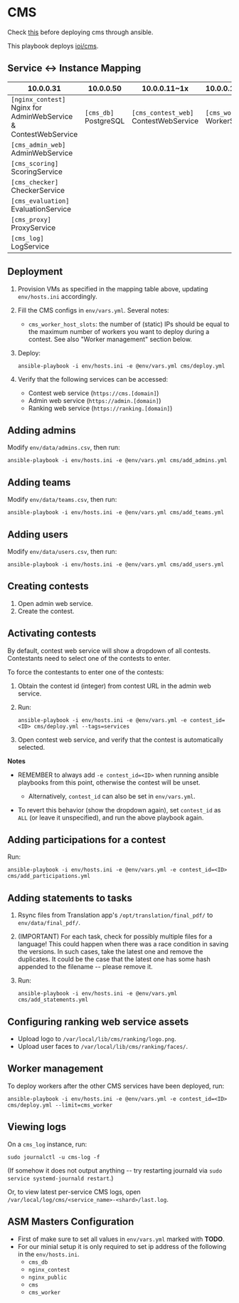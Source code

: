 # CMS

Check [this](#asm-masters-configuration) before deploying cms through ansible.

This playbook deploys [ioi/cms](https://github.com/ioi/cms).

## Service <-> Instance Mapping

| 10.0.0.31 | 10.0.0.50 | 10.0.0.11~1x | 10.0.0.101~1xx | 10.0.0.221 |
| --- | --- | --- | --- | --- |
| `[nginx_contest]`<br>Nginx for<br>AdminWebService &<br>ContestWebService | `[cms_db]`<br>PostgreSQL | `[cms_contest_web]`<br>ContestWebService | `[cms_worker]`<br>WorkerService | `[nginx_public]`<br>Nginx for<br>RankingWebService
| `[cms_admin_web]`<br>AdminWebService |||| `[cms_ranking]`<br>RankingWebService
| `[cms_scoring]`<br>ScoringService
| `[cms_checker]`<br>CheckerService
| `[cms_evaluation]`<br>EvaluationService
| `[cms_proxy]`<br>ProxyService
| `[cms_log]`<br>LogService

## Deployment

1. Provision VMs as specified in the mapping table above, updating `env/hosts.ini` accordingly.
1. Fill the CMS configs in `env/vars.yml`. Several notes:
   - `cms_worker_host_slots`: the number of (static) IPs should be equal to the maximum number of workers you want to deploy during a contest. See also "Worker management" section below.

1. Deploy:

       ansible-playbook -i env/hosts.ini -e @env/vars.yml cms/deploy.yml

1. Verify that the following services can be accessed:
   - Contest web service (`https://cms.[domain]`)
   - Admin web service (`https://admin.[domain]`)
   - Ranking web service (`https://ranking.[domain]`)


## Adding admins

Modify `env/data/admins.csv`, then run:

```
ansible-playbook -i env/hosts.ini -e @env/vars.yml cms/add_admins.yml
```

## Adding teams

Modify `env/data/teams.csv`, then run:

```
ansible-playbook -i env/hosts.ini -e @env/vars.yml cms/add_teams.yml
```

## Adding users

Modify `env/data/users.csv`, then run:

```
ansible-playbook -i env/hosts.ini -e @env/vars.yml cms/add_users.yml
```

## Creating contests

1. Open admin web service.
1. Create the contest.

## Activating contests

By default, contest web service will show a dropdown of all contests. Contestants need to select one of the contests to enter.

To force the contestants to enter one of the contests:

1. Obtain the contest id (integer) from contest URL in the admin web service.
1. Run:

       ansible-playbook -i env/hosts.ini -e @env/vars.yml -e contest_id=<ID> cms/deploy.yml --tags=services 


1. Open contest web service, and verify that the contest is automatically selected.

**Notes**

- REMEMBER to always add `-e contest_id=<ID>` when running ansible playbooks from this point, otherwise the contest will be unset.
   - Alternatively, `contest_id` can also be set in `env/vars.yml`.

- To revert this behavior (show the dropdown again), set `contest_id` as `ALL` (or leave it unspecified), and run the above playbook again.

## Adding participations for a contest

Run:

```
ansible-playbook -i env/hosts.ini -e @env/vars.yml -e contest_id=<ID> cms/add_participations.yml
```

## Adding statements to tasks

1. Rsync files from Translation app's `/opt/translation/final_pdf/` to `env/data/final_pdf/`.
1. (IMPORTANT) For each task, check for possibly multiple files for a language! This could happen when there was a race condition in saving the versions. In such cases, take the latest one and remove the duplicates. It could be the case that the latest one has some hash appended to the filename -- please remove it.
1. Run:

       ansible-playbook -i env/hosts.ini -e @env/vars.yml cms/add_statements.yml 

## Configuring ranking web service assets
   
- Upload logo to `/var/local/lib/cms/ranking/logo.png`.
- Upload user faces to `/var/local/lib/cms/ranking/faces/`.

## Worker management

To deploy workers after the other CMS services have been deployed, run:

```
ansible-playbook -i env/hosts.ini -e @env/vars.yml -e contest_id=<ID> cms/deploy.yml --limit=cms_worker
```

## Viewing logs

On a `cms_log` instance, run:

```
sudo journalctl -u cms-log -f
```

(If somehow it does not output anything -- try restarting journald via `sudo service systemd-journald restart`.)

Or, to view latest per-service CMS logs, open `/var/local/log/cms/<service_name>-<shard>/last.log`.

## ASM Masters Configuration
- First of make sure to set all values in `env/vars.yml` marked with **TODO**.
- For our minial setup it is only required to set ip address of the following in the `env/hosts.ini`.
   - `cms_db`
   - `nginx_contest`
   - `nginx_public`
   - `cms`
   - `cms_worker`
